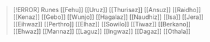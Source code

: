 > [!ERROR] Runes
> [[Fehu]]
> [[Uruz]]
> [[Thurisaz]]
> [[Ansuz]]
> [[Raidho]]
> [[Kenaz]]
> [[Gebo]]
> [[Wunjo]]
> [[Hagalaz]]
> [[Naudhiz]]
> [[Isa]]
> [[Jera]]
> [[Eihwaz]]
> [[Perthro]]
> [[Elhaz]]
> [[Sowilo]]
> [[Tiwaz]]
> [[Berkano]]
> [[Ehwaz]]
> [[Mannaz]]
> [[Laguz]]
> [[Ingwaz]]
> [[Dagaz]]
> [[Othala]]